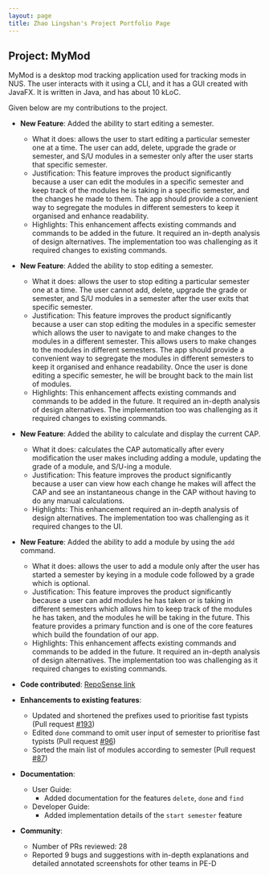 ```yaml
---
layout: page
title: Zhao Lingshan's Project Portfolio Page
---
```


## Project: MyMod

MyMod is a desktop mod tracking application used for tracking mods in NUS.
The user interacts with it using a CLI, and it has a GUI created with JavaFX. It is written in Java, and has about 10 kLoC.

Given below are my contributions to the project.

* **New Feature**: Added the ability to start editing a semester.
  * What it does: allows the user to start editing a particular semester one at a time. The user can add, delete, upgrade the grade or semester, and S/U modules in a semester only after the user starts that specific semester.
  * Justification: This feature improves the product significantly because a user can edit the modules in a specific semester and keep track of the modules
  he is taking in a specific semester, and the changes he made to them. The app should provide a convenient way to segregate the modules in different semesters to keep it organised and enhance readability.
  * Highlights: This enhancement affects existing commands and commands to be added in the future. It required an in-depth analysis of design alternatives. The implementation too was challenging as it required changes to existing commands.

* **New Feature**: Added the ability to stop editing a semester.
  * What it does: allows the user to stop editing a particular semester one at a time. The user cannot add, delete, upgrade the grade or semester, and S/U modules in a semester after the user exits that specific semester.
  * Justification: This feature improves the product significantly because a user can stop editing the modules in a specific semester which allows the user to navigate to and make changes to the modules in a different semester.
  This allows users to make changes to the modules in different semesters. The app should provide a convenient way to segregate the modules in different semesters to keep it organised and enhance readability.
  Once the user is done editing a specific semester, he will be brought back to the main list of modules.
  * Highlights: This enhancement affects existing commands and commands to be added in the future. It required an in-depth analysis of design alternatives. The implementation too was challenging as it required changes to existing commands.

* **New Feature**: Added the ability to calculate and display the current CAP.
  * What it does: calculates the CAP automatically after every modification the user makes including adding a module, updating the grade of a module, and S/U-ing a module.
  * Justification: This feature improves the product significantly because a user can view how each change he makes will affect the CAP and see an instantaneous change in the CAP without having to do any manual calculations.
  * Highlights: This enhancement required an in-depth analysis of design alternatives. The implementation too was challenging as it required changes to the UI.

* **New Feature**: Added the ability to add a module by using the `add` command.
  * What it does: allows the user to add a module only after the user has started a semester by keying in a module code followed by a grade which is optional.
  * Justification: This feature improves the product significantly because a user can add modules he has taken or is taking in different semesters which allows him to keep track of the modules he has taken, and the modules
  he will be taking in the future. This feature provides a primary function and is one of the core features which build the foundation of our app.
  * Highlights: This enhancement affects existing commands and commands to be added in the future. It required an in-depth analysis of design alternatives. The implementation too was challenging as it required changes to existing commands.
  
* **Code contributed**: [RepoSense link](https://nus-cs2103-ay2021s1.github.io/tp-dashboard/#breakdown=true&search=&sort=groupTitle&sortWithin=title&since=2020-08-14&timeframe=commit&mergegroup=&groupSelect=groupByRepos&checkedFileTypes=docs~functional-code~test-code~other&tabOpen=true&tabType=authorship&zFR=false&tabAuthor=zhaolingshan&tabRepo=AY2021S1-CS2103T-T17-1%2Ftp%5Bmaster%5D&authorshipIsMergeGroup=false&authorshipFileTypes=docs~functional-code~test-code)

* **Enhancements to existing features**:
  * Updated and shortened the prefixes used to prioritise fast typists (Pull request [\#193](https://github.com/AY2021S1-CS2103T-T17-1/tp/pull/193))
  * Edited `done` command to omit user input of semester to prioritise fast typists (Pull request [\#96](https://github.com/AY2021S1-CS2103T-T17-1/tp/pull/96))
  * Sorted the main list of modules according to semester (Pull request [\#87](https://github.com/AY2021S1-CS2103T-T17-1/tp/pull/87))

* **Documentation**:
  * User Guide:
    * Added documentation for the features `delete`, `done` and `find` 
  * Developer Guide:
    * Added implementation details of the `start semester` feature
    
* **Community**:
  * Number of PRs reviewed: 28
  * Reported 9 bugs and suggestions with in-depth explanations and detailed annotated screenshots for other teams in PE-D